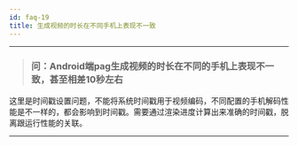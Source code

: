 ```yaml
---
id: faq-19
title: 生成视频的时长在不同手机上表现不一致
---
```


---

> ### 问：Android端pag生成视频的时长在不同的手机上表现不一致，甚至相差10秒左右
这里是时间戳设置问题，不能将系统时间戳用于视频编码，不同配置的手机解码性能是不一样的，都会影响到时间戳。需要通过渲染进度计算出来准确的时间戳，脱离跟运行性能的关联。

---